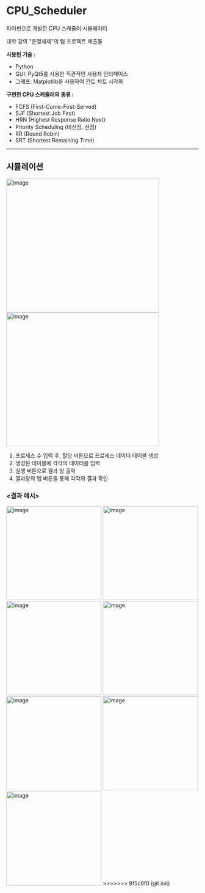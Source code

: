 # CPU_Scheduler
파이썬으로 개발한 CPU 스케쥴러 시뮬레이터

대학 강의 "운영체제"의 텀 프로젝트 제출물

**사용된 기술 :**
* Python
* GUI: PyQt5를 사용한 직관적인 사용자 인터페이스
* 그래프: Matplotlib을 사용하여 간트 차트 시각화

**구현한 CPU 스케줄러의 종류 :**
* FCFS (First-Come-First-Served)
* SJF (Shortest Job First)
* HRN (Highest Response Ratio Next)
* Priority Scheduling (비선점, 선점)
* RR (Round Robin)
* SRT (Shortest Remaining Time)
---
## 시뮬레이션
<img width="400" height="350" alt="image" src="https://github.com/user-attachments/assets/cec9ce9c-b104-4ab5-8230-31efe17e19de" />
<img width="400" height="350" alt="image" src="https://github.com/user-attachments/assets/a8bd8adf-3a3f-4d33-b7fc-e3d4dab5f44e" />

1. 프로세스 수 입력 후, 할당 버튼으로 프로세스 데이터 테이블 생성
2. 생성된 테이블에 각각의 데이터를 입력
3. 실행 버튼으로 결과 창 출력
4. 결과창의 탭 버튼을 통해 각각의 결과 확인

### <결과 예시>

<img width="249" height="246" alt="image" src="https://github.com/user-attachments/assets/39ead093-3a0a-47cf-b7fe-f51542013592" />
<img width="249" height="246" alt="image" src="https://github.com/user-attachments/assets/511c544e-0736-436f-be80-b6710829643c" />
<img width="249" height="246" alt="image" src="https://github.com/user-attachments/assets/4d6c0140-efb1-4953-88f6-c54d3d40e3df" />
<img width="249" height="246" alt="image" src="https://github.com/user-attachments/assets/e56c5257-0f2d-4883-898c-e859520e660f" />
<img width="249" height="246" alt="image" src="https://github.com/user-attachments/assets/d725d139-ae3c-4ef6-a426-031c317135d1" />
<img width="249" height="246" alt="image" src="https://github.com/user-attachments/assets/88398863-4653-4a6f-878f-8e9e3242cf4c" />
<img width="249" height="246" alt="image" src="https://github.com/user-attachments/assets/c8876743-27a3-4259-84f6-581d831468db" />
>>>>>>> 9f5c6f0 (git init)

